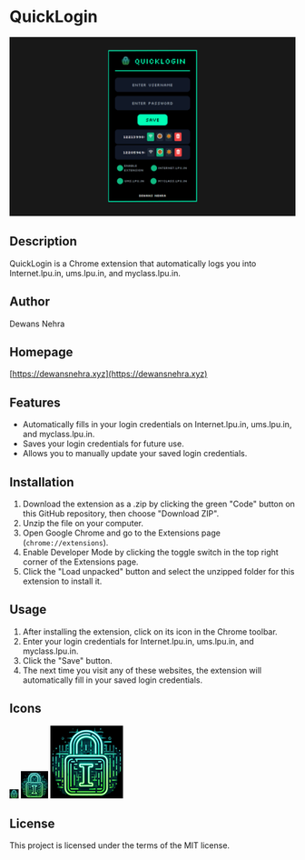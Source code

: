 # QuickLogin

![QuickLogin](img/v1.1.png)

## Description

QuickLogin is a Chrome extension that automatically logs you into Internet.lpu.in, ums.lpu.in, and myclass.lpu.in.

## Author

Dewans Nehra

## Homepage

[https://dewansnehra.xyz](https://dewansnehra.xyz)

## Features

- Automatically fills in your login credentials on Internet.lpu.in, ums.lpu.in, and myclass.lpu.in.
- Saves your login credentials for future use.
- Allows you to manually update your saved login credentials.

## Installation

1. Download the extension as a .zip by clicking the green "Code" button on this GitHub repository, then choose "Download ZIP".
2. Unzip the file on your computer.
3. Open Google Chrome and go to the Extensions page (`chrome://extensions`).
4. Enable Developer Mode by clicking the toggle switch in the top right corner of the Extensions page.
5. Click the "Load unpacked" button and select the unzipped folder for this extension to install it.

## Usage

1. After installing the extension, click on its icon in the Chrome toolbar.
2. Enter your login credentials for Internet.lpu.in, ums.lpu.in, and myclass.lpu.in.
3. Click the "Save" button.
4. The next time you visit any of these websites, the extension will automatically fill in your saved login credentials.

## Icons

![16x16](./icons/quicklogin16.png)
![48x48](./icons/quicklogin48.png)
![128x128](./icons/quicklogin128.png)

## License

This project is licensed under the terms of the MIT license.